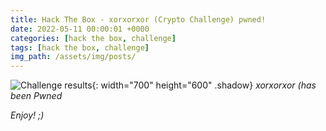 ```yaml
---
title: Hack The Box - xorxorxor (Crypto Challenge) pwned!
date: 2022-05-11 00:00:01 +0000
categories: [hack the box, challenge]
tags: [hack the box, challenge]
img_path: /assets/img/posts/
---
```


![Challenge results](owned-xorxorxor.png){: width="700" height="600" .shadow}
_xorxorxor (has been Pwned_

_Enjoy! ;)_
